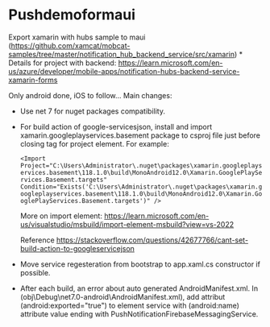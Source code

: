 ﻿# Pushdemoformaui
Export xamarin with hubs sample to maui (https://github.com/xamcat/mobcat-samples/tree/master/notification_hub_backend_service/src/xamarin)
*
Details for project with backend: https://learn.microsoft.com/en-us/azure/developer/mobile-apps/notification-hubs-backend-service-xamarin-forms

Only android done, iOS to follow...
Main changes:

* Use net 7 for nuget packages compatibility.

* For build action of google-servicesjson, install and import xamarin.googleplayservices.basement package to csproj file just before closing tag for project element. For example: 

    `<Import Project="C:\Users\Administrator\.nuget\packages\xamarin.googleplayservices.basement\118.1.0\build\MonoAndroid12.0\Xamarin.GooglePlayServices.Basement.targets" Condition="Exists('C:\Users\Administrator\.nuget\packages\xamarin.googleplayservices.basement\118.1.0\build\MonoAndroid12.0\Xamarin.GooglePlayServices.Basement.targets')" />`

  More on import element: https://learn.microsoft.com/en-us/visualstudio/msbuild/import-element-msbuild?view=vs-2022

  Reference https://stackoverflow.com/questions/42677766/cant-set-build-action-to-googleservicejson

* Move service regesteration from bootstrap to app.xaml.cs constructor if possible.

* After each build, an error about auto generated AndroidManifest.xml. In (obj\Debug\net7.0-android\AndroidManifest.xml), add attribut (android:exported="true") to element service with (android:name) attribute value ending with PushNotificationFirebaseMessagingService.

